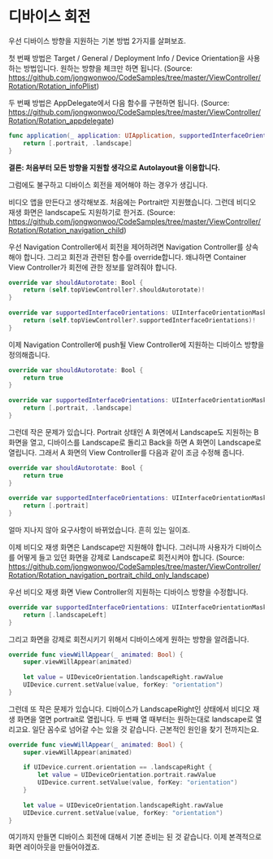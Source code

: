 # 디바이스 회전

우선 디바이스 방향을 지원하는 기본 방법 2가지를 살펴보죠.

첫 번째 방법은 Target / General / Deployment Info / Device Orientation을 사용하는 방법입니다. 원하는 방향을 체크만 하면 됩니다. 
(Source: https://github.com/jongwonwoo/CodeSamples/tree/master/ViewController/Rotation/Rotation_infoPlist)

두 번째 방법은 AppDelegate에서 다음 함수를 구현하면 됩니다.
(Source: https://github.com/jongwonwoo/CodeSamples/tree/master/ViewController/Rotation/Rotation_appdelegate)
```swift
func application(_ application: UIApplication, supportedInterfaceOrientationsFor window: UIWindow?) -> UIInterfaceOrientationMask {
    return [.portrait, .landscape]
}
```

**결론: 처음부터 모든 방향을 지원할 생각으로 Autolayout을 이용합니다.**

그럼에도 불구하고 디바이스 회전을 제어해야 하는 경우가 생깁니다. 

비디오 앱을 만든다고 생각해보죠. 처음에는 Portrait만 지원했습니다. 그런데 비디오 재생 화면은 landscape도 지원하기로 한거죠.
(Source: https://github.com/jongwonwoo/CodeSamples/tree/master/ViewController/Rotation/Rotation_navigation_child)

우선 Navigation Controller에서 회전을 제어하려면 Navigation Controller를 상속해야 합니다. 그리고 회전과 관련된 함수를 override합니다. 
왜냐하면 Container View Controller가 회전에 관한 정보를 알려줘야 합니다. 

```swift
override var shouldAutorotate: Bool {
    return (self.topViewController?.shouldAutorotate)!
}
    
override var supportedInterfaceOrientations: UIInterfaceOrientationMask {
    return (self.topViewController?.supportedInterfaceOrientations)!
}
```

이제 Navigation Controller에 push될 View Controller에 지원하는 디바이스 방향을 정의해줍니다.

```swift
override var shouldAutorotate: Bool {
    return true
}
    
override var supportedInterfaceOrientations: UIInterfaceOrientationMask {
    return [.portrait, .landscape]
}
```

그런데 작은 문제가 있습니다. Portrait 상태인 A 화면에서 Landscape도 지원하는 B 화면을 열고, 디바이스를 Landscape로 돌리고 Back을 하면 A 화면이 Landscape로 열립니다.
그래서 A 화면의 View Controller를 다음과 같이 조금 수정해 줍니다.

```swift
override var shouldAutorotate: Bool {
    return true
}
    
override var supportedInterfaceOrientations: UIInterfaceOrientationMask {
    return [.portrait]
}
```

얼마 지나지 않아 요구사항이 바뀌었습니다. 흔히 있는 일이죠.

이제 비디오 재생 화면은 Landscape만 지원해야 합니다. 그러니까 사용자가 디바이스를 어떻게 들고 있던 화면을 강제로 Landscape로 회전시켜야 합니다.
(Source: https://github.com/jongwonwoo/CodeSamples/tree/master/ViewController/Rotation/Rotation_navigation_portrait_child_only_landscape)

우선 비디오 재생 화면 View Controller의 지원하는 디바이스 방향을 수정합니다.

```swift
override var supportedInterfaceOrientations: UIInterfaceOrientationMask {
    return [.landscapeLeft]
}
```

그리고 화면을 강제로 회전시키기 위해서 디바이스에게 원하는 방향을 알려줍니다.

```swift
override func viewWillAppear(_ animated: Bool) {
    super.viewWillAppear(animated)
        
    let value = UIDeviceOrientation.landscapeRight.rawValue
    UIDevice.current.setValue(value, forKey: "orientation")
}
```

그런데 또 작은 문제가 있습니다.
디바이스가 LandscapeRight인 상태에서 비디오 재생 화면을 열면 portrait로 열립니다. 두 번째 열 때부터는 원하는대로 landscape로 열리고요.
일단 꼼수로 넘어갈 수는 있을 것 같습니다. 근본적인 원인을 찾기 전까지는요.

```swift
override func viewWillAppear(_ animated: Bool) {
    super.viewWillAppear(animated)
        
    if UIDevice.current.orientation == .landscapeRight {
        let value = UIDeviceOrientation.portrait.rawValue
        UIDevice.current.setValue(value, forKey: "orientation")
    }
        
    let value = UIDeviceOrientation.landscapeRight.rawValue
    UIDevice.current.setValue(value, forKey: "orientation")
}
```

여기까지 만들면 디바이스 회전에 대해서 기본 준비는 된 것 같습니다.
이제 본격적으로 화면 레이아웃을 만들어야겠죠.

